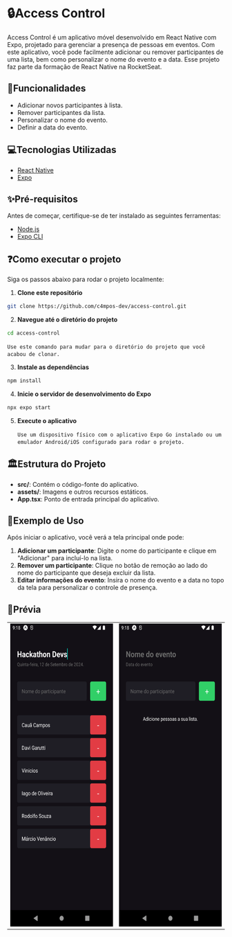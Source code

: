 # 🔒Access Control

Access Control é um aplicativo móvel desenvolvido em React Native com Expo, projetado para gerenciar a presença de pessoas em eventos. Com este aplicativo, você pode facilmente adicionar ou remover participantes de uma lista, bem como personalizar o nome do evento e a data. Esse projeto faz parte da formação de React Native na RocketSeat.

## 📔Funcionalidades

- Adicionar novos participantes à lista.
- Remover participantes da lista.
- Personalizar o nome do evento.
- Definir a data do evento.

## 💻Tecnologias Utilizadas

- [React Native](https://reactnative.dev/)
- [Expo](https://expo.dev/)

## ✨Pré-requisitos

Antes de começar, certifique-se de ter instalado as seguintes ferramentas:

- [Node.js](https://nodejs.org/)
- [Expo CLI](https://docs.expo.dev/get-started/installation/)

## ❓Como executar o projeto

Siga os passos abaixo para rodar o projeto localmente:

1. **Clone este repositório**

```bash
git clone https://github.com/c4mpos-dev/access-control.git
```

2. **Navegue até o diretório do projeto**

```bash
cd access-control
```
   `Use este comando para mudar para o diretório do projeto que você acabou de clonar.`

3. **Instale as dependências**

```bash
npm install
```

4. **Inicie o servidor de desenvolvimento do Expo**

```bash
npx expo start
```

5. **Execute o aplicativo**

   `Use um dispositivo físico com o aplicativo Expo Go instalado ou um emulador Android/iOS configurado para rodar o projeto.`

## 🏛️Estrutura do Projeto

- **src/**: Contém o código-fonte do aplicativo.
- **assets/**: Imagens e outros recursos estáticos.
- **App.tsx**: Ponto de entrada principal do aplicativo.

## 📝Exemplo de Uso

Após iniciar o aplicativo, você verá a tela principal onde pode:

1. **Adicionar um participante**: Digite o nome do participante e clique em "Adicionar" para incluí-lo na lista.
2. **Remover um participante**: Clique no botão de remoção ao lado do nome do participante que deseja excluir da lista.
3. **Editar informações do evento**: Insira o nome do evento e a data no topo da tela para personalizar o controle de presença.

## 📸Prévia

<table>
   <tr>
      <center>
         <td><img src="assets/images/List.png" alt="List" width="300" height="700"/></td>
         <td><img src="assets/images/EmptyList.png" alt="EmptyList" width="300" height="700"/></td>
      </center>
   </tr>
</table>
